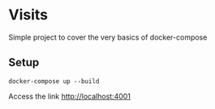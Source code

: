 # Visits

Simple project to cover the very basics of docker-compose

## Setup

```
docker-compose up --build
```

Access the link [http://localhost:4001](http://localhost:4001)
